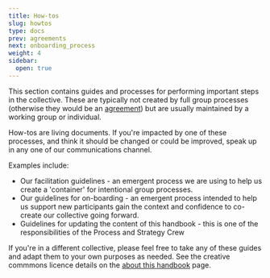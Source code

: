 ```yaml
---
title: How-tos
slug: howtos
type: docs
prev: agreements
next: onboarding_process
weight: 4
sidebar:
  open: true
---
```


This section contains guides and processes for performing important steps in the collective. These are typically not created by full group processes (otherwise they would be an [agreement](../agreements)) but are usually maintained by a working group or individual.

How-tos are living documents. If you're impacted by one of these processes, and think it should be changed or could be improved, speak up in any one of our communications channel.

Examples include: 
* Our facilitation guidelines - an emergent process we are using to help us create a 'container' for intentional group processes.
* Our guidelines for on-boarding - an emergent process intended to help us support new participants gain the context and confidence to co-create our collective going forward.
* Guidelines for updating the content of this handbook - this is one of the responsibilities of the Process and Strategy Crew 

If you're in a different collective, please feel free to take any of these guides and adapt them to your own purposes as needed. See the creative commmons licence details on the [about this handbook](../../handbook) page.

